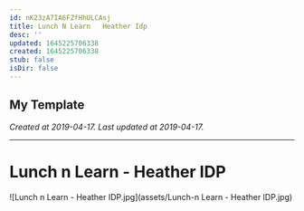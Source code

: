 ```yaml
---
id: nK23zA7IA6FZfHhULCAsj
title: Lunch N Learn   Heather Idp
desc: ''
updated: 1645225706338
created: 1645225706338
stub: false
isDir: false
---
```

My Template
---

_Created at 2019-04-17._
_Last updated at 2019-04-17._




---

# Lunch n Learn - Heather IDP


![Lunch n Learn - Heather IDP.jpg](assets/Lunch-n Learn - Heather IDP.jpg)

